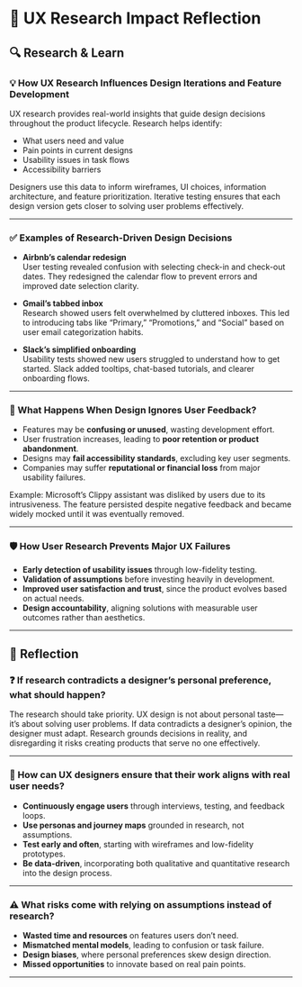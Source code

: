 # 📝 UX Research Impact Reflection

## 🔍 Research & Learn

### 💡 How UX Research Influences Design Iterations and Feature Development

UX research provides real-world insights that guide design decisions throughout the product lifecycle. Research helps identify:
- What users need and value
- Pain points in current designs
- Usability issues in task flows
- Accessibility barriers

Designers use this data to inform wireframes, UI choices, information architecture, and feature prioritization. Iterative testing ensures that each design version gets closer to solving user problems effectively.

---

### ✅ Examples of Research-Driven Design Decisions

- **Airbnb’s calendar redesign**  
  User testing revealed confusion with selecting check-in and check-out dates. They redesigned the calendar flow to prevent errors and improved date selection clarity.

- **Gmail’s tabbed inbox**  
  Research showed users felt overwhelmed by cluttered inboxes. This led to introducing tabs like “Primary,” “Promotions,” and “Social” based on user email categorization habits.

- **Slack’s simplified onboarding**  
  Usability tests showed new users struggled to understand how to get started. Slack added tooltips, chat-based tutorials, and clearer onboarding flows.

---

### 🚨 What Happens When Design Ignores User Feedback?

- Features may be **confusing or unused**, wasting development effort.
- User frustration increases, leading to **poor retention or product abandonment**.
- Designs may **fail accessibility standards**, excluding key user segments.
- Companies may suffer **reputational or financial loss** from major usability failures.

Example: Microsoft’s Clippy assistant was disliked by users due to its intrusiveness. The feature persisted despite negative feedback and became widely mocked until it was eventually removed.

---

### 🛡️ How User Research Prevents Major UX Failures

- **Early detection of usability issues** through low-fidelity testing.
- **Validation of assumptions** before investing heavily in development.
- **Improved user satisfaction and trust**, since the product evolves based on actual needs.
- **Design accountability**, aligning solutions with measurable user outcomes rather than aesthetics.

---

## 📝 Reflection

### ❓ If research contradicts a designer’s personal preference, what should happen?

The research should take priority. UX design is not about personal taste—it’s about solving user problems. If data contradicts a designer’s opinion, the designer must adapt. Research grounds decisions in reality, and disregarding it risks creating products that serve no one effectively.

---

### 🎯 How can UX designers ensure that their work aligns with real user needs?

- **Continuously engage users** through interviews, testing, and feedback loops.
- **Use personas and journey maps** grounded in research, not assumptions.
- **Test early and often**, starting with wireframes and low-fidelity prototypes.
- **Be data-driven**, incorporating both qualitative and quantitative research into the design process.

---

### ⚠️ What risks come with relying on assumptions instead of research?

- **Wasted time and resources** on features users don’t need.
- **Mismatched mental models**, leading to confusion or task failure.
- **Design biases**, where personal preferences skew design direction.
- **Missed opportunities** to innovate based on real pain points.

---
